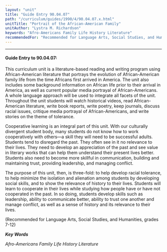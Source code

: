 ```yaml
---
layout: "unit"
title: "Guide Entry 90.04.07"
path: "/curriculum/guides/1990/4/90.04.07.x.html"
unitTitle: "Portrait of the African-American Family"
unitAuthor: "Lystra M. Richardson"
keywords: "Afro-Americans Family Life History Literature"
recommendedFor: "Recommended for Language Arts, Social Studies, and Humanities, grades 7-12"
---
```

<body>
<hr/>
<h4>
Guide Entry to 90.04.07:
</h4>
This curriculum unit is a literature-based reading and writing program using African-American literature that portrays the evolution of African-American family life from the time Africans first arrived in America. The unit also includes some background information on African life prior to their arrival in America, as well as current popular media portrayal of African-Americans. A whole language approach will be used to integrate all facets of the unit. Throughout the unit students will watch historical videos, read African-American literature, write book reports, write poetry, keep journals, discuss racial issues, critique media portrayal of African-Americans, and write stories on the theme of tolerance.
<p>
Cooperative learning is an integral part of this unit. With our culturally divergent student body, many students do not know how to work cooperatively with others—a skill they will need to be successful adults. Students tend to disregard the past. They often see in it no relevance to their lives. They need to develop an appreciation of the past and see value in literary works that can help them understand their present lives better. Students also need to become more skillful in communication, building and maintaining trust, providing leadership, and managing conflict.
</p>
<p>
The purpose of this unit, then, is three-fold: to help develop racial tolerance, to help minimize the isolation and alienation among students by developing social skills, and to show the relevance of history to their lives. Students will learn to cooperate in their lives while studying how people have or have not cooperated in the past. In so doing, students develop skills such as leadership, ability to communicate better, ability to trust one another and manage conflict, as well as a sense of history and its relevance to their lives.
</p>
<p>
(Recommended for Language Arts, Social Studies, and Humanities, grades 7-12)
</p>
<p>
<b>
<i>
Key Words
</i>
</b>
<br/>
</p>
<p>
<i>
Afro-Americans Family Life History Literature
</i>
</p>
</body>